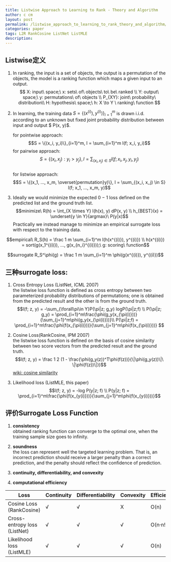 ```yaml
---
title: Listwise Approach to Learning to Rank - Theory and Algorithm
author: c cm
layout: post
permalink: /listwise_approach_to_learning_to_rank_theory_and_algorithm/
categories: paper
tags: L2R RankCosine ListNet ListMLE
description:
---
```


## Listwise定义

1. In ranking, the input is a set of objects, the output is a permutation of the objects, the model is a ranking function which maps a given input to an output. 
$$ X: input\ space;\ x: sets\ of\ objects\ to\ be\ ranked \\
Y: output\ space;\ y: permutations\ of\ objects \\
P_{XY}: joint\ probability\ distribution\\
H: hypothesis\ space;\ h: X \to Y \ ranking\ function $$  

2. In learning, the training data $S = \{(x^{(i)}), y^{(i)})\}_{i=1}^m$ is drawn i.i.d. according to an unknown but fixed joint probability distribution between input and output $ P(x, y)$.
  
    for pointwise approach:  
    $$S = \{(x_i, y_i)\}_{i=1}^m, l = \sum_{i=1}^m l(f; x_i, y_i)$$ 
    for pairwise approach:  
    $$S = \{(x_i, x_j): y_i > y_j\}, l = \sum_{(x_i, x_j) \in S} l(f; x_i, x_j, y_i, y_j)$$  
    for listwise approach:  
    $$S = \{(x_1, ..., x_m, \overset{permutation}y)\}, l = \sum_{(x_i, x_j) \in S} l(f; x_1, ..., x_m, y)$$  


3. Ideally we would minimize the expected 0 − 1 loss defined on the predicted list and the ground truth list.  
$$minimize\ R(h) = \int_{X \times Y} l(h(x), y) dP(x, y) \\
h_{BEST}(x) = \underset{y \in Y}{argmax}\ P(y|x)$$
Practically we instead manage to minimize an empirical surrogate loss with respect to the training data.

$$empirical\ R_S(h) = \frac 1 m \sum_{i=1}^m  l(h(x^{(i)}), y^{(i)}) \\
h(x^{(i)}) = sort(g(x_1^{(i)}), ..., g(x_{n_i}^{(i)}));\ g: scoring\ function$$

$$surrogate R_S^\phi(g) = \frac 1 m \sum_{i=1}^m  \phi(g(x^{(i)}), y^{(i)})$$


## 三种surrogate loss:

1. Cross Entropy Loss (ListNet, ICML 2007)  
    the listwise loss function is defined as cross entropy between two parameterized probability distributions of permutations; one is obtained from the predicted result and the other is from the ground truth.
    $$l(f; z, y) = -\sum_{\forall\pi\in Y}P(\pi|z; g_y) logP(\pi|z;f) \\
    P(\pi|z; g_y) = \prod_{i=1}^m\frac{\phi(g_y(x_{\pi(i)}))}{\sum_{j=1}^m\phi(g_y(x_{\pi(i)}))}\\
    P(\pi|z;f) = \prod_{i=1}^m\frac{\phi(f(x_{\pi(i)}))}{\sum_{j=1}^m\phi(f(x_{\pi(i)}))}
    $$

2. Cosine Loss(RankCosine, IPM 2007)  
    the listwise loss function is defined on the basis of cosine similarity between two score vectors from the predicted result and the ground truth.
    $$l(f; z, y) = \frac 1 2 (1 - \frac{\phi(g_y(z))^T\phi(f(z))}{\|\phi(g_y(z))\|\ \|\phi(f(z))\|})$$
    [wiki: cosine similarity](https://en.wikipedia.org/wiki/Cosine_similarity)


3. Likelihood loss (ListMLE, this paper)
    $$l(f; z, y) = -log P(y|z; f) \\
    P(y|z; f) = \prod_{i=1}^m\frac{\phi(f(x_{y(i)}))}{\sum_{j=1}^m\phi(f(x_{y(i)}))}$$


## 评价Surrogate Loss Function

1. **consistency**  
    obtained ranking function can converge to the optimal one, when the training sample size goes to infinity. 

2. **soundness**  
    the loss can represent well the targeted learning problem. That is, an incorrect prediction should receive a larger penalty than a correct prediction, and the penalty should reflect the confidence of prediction.
    
3. **continuity, differentiability, and convexity**

4. **computational efficiency**

Loss|Continuity|Differentiability|Convexity|Efficiency
---|---|---|---|---
Cosine Loss (RankCosine)    |√|√|X|O(n)Cross-entropy loss (ListNet)|√|√|√|O(n·n!)Likelihood loss (ListMLE)   |√|√|√|O(n)


